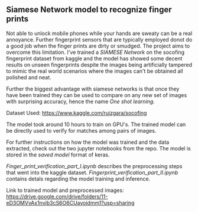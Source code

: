 ## Siamese Network model to recognize finger prints

Not able to unlock mobile phones while your hands are sweaty can be a real annoyance. Further 
fingerprint sensors that are typically employed donot do a good job when the finger prints are 
dirty or smudged. The project aims to overcome this limitation. I've trained a *SIAMESE Network* 
on the socofing fingerprint dataset from kaggle and the model has showed some decent results on 
unseen fingerprints despite the images being artificially tampered to mimic the real world scenarios 
where the images can't be obtained all polished and neat.

Further the biggest advantage with siamese networks is that once they have been trained they can be 
used to compare on any new set of images with surprising accuracy, hence the name *One shot learning.*

Dataset Used: https://www.kaggle.com/ruizgara/socofing

The model took around 10 hours to train on GPU's. The trained model can be directly used to verify for 
matches among pairs of images. 

For further instructions on how the model was trained and the data extracted, check out the two
jupyter notebooks from the repo. The model is stored in the *saved model* format of keras.

*Finger_print_verification_part_I.ipynb* describes the preprocessing steps that went into the kaggle dataset.
*Fingerprint_verification_part_II.ipynb* contains detals regarding the model training and inference.

Link to trained model and preprocessed images: https://drive.google.com/drive/folders/11-eD3OMVvAx1nvib3cS6O6CUayojdmm1?usp=sharing
